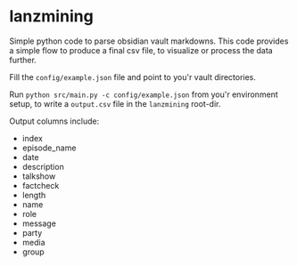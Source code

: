 # lanzmining

Simple python code to parse obsidian vault markdowns.
This code provides a simple flow to produce a final csv file, to visualize or
process the data further.

Fill the `config/example.json` file and point to you'r vault directories.

Run `python src/main.py -c config/example.json` from you'r environment setup, 
to write a `output.csv` file in the `lanzmining` root-dir.

Output columns include:
- index
- episode_name
- date
- description
- talkshow
- factcheck
- length
- name
- role
- message
- party
- media
- group
